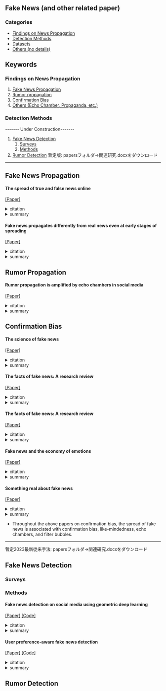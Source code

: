 Fake News (and other related paper)
---

### Categories
- [Findings on News Propagation](#findings-on-news-propagation)
- [Detection Methods](#detection-methods)
- [Datasets](https://github.com/S-K-KU/references/blob/main/papers/Datasets.md)
- [Others (no details)](https://github.com/S-K-KU/references/blob/main/papers/others_with_no_details/other_categories.md)

## Keywords

### Findings on News Propagation
1. [Fake News Propagation](#fake-news-propagation)
2. [Rumor propagation](#rumor-propagation)
3. [Confirmation Bias](#confirmation-bias)
4. [Others (Echo Chamber, Propaganda, etc.)](https://github.com/S-K-KU/references/blob/main/papers/others_with_no_details/Others_on_News_Propagation_and_Malicious_Behavior.md)

### Detection Methods 
------- Under Construction-------
1. [Fake News Detection](#fake-news-detection)
   1. [Surveys](#surveys)
   2. [Methods](#methods)
2. [Rumor Detection](#rumor-detection)
暫定版: papersフォルダ->関連研究.docxをダウンロード
---

[//]: # (### Title &#40;Conference or Journal&#41;)

[//]: # ()
[//]: # ([[Paper]]&#40;&#41;)

[//]: # ([[Code]]&#40;&#41;)

[//]: # ([[bibtex]]&#40;&#41;)

[//]: # ()
[//]: # (<details><summary>citation</summary><div>)
[//]: # (<details><summary>summary</summary><div>)

[//]: # (  )
[//]: # (    )

[//]: # (- 調査中
)

[//]: # (    )

[//]: # (  </div></details>  
  )

[//]: # (  ```)

[//]: # (  調査中)

[//]: # (  ```)

[//]: # (- Keywords : `keyword`)


## Fake News Propagation
#### The spread of true and false news online

[[Paper]](https://www.science.org/doi/10.1126/science.aap9559)

<details>
<summary>citation</summary>
- Soroush Vosoughi, Deb Roy, and Sinan Aral, "The spread of true and false news online," Science, vol.359, issue 6380, pp.1146-1151, 2018.
</details>
<details>
<summary>summary</summary>
- "Fake news involves more users and forms a deeper cascade of spread from one user to another than real news." Also provides other insights from statistical analysis of propagation graphs. Must read.
</details>  


#### Fake news propagates differently from real news even at early stages of spreading

[[Paper]](https://epjdatascience.springeropen.com/articles/10.1140/epjds/s13688-020-00224-z)

<details>
<summary>citation</summary>
- Zilong Zhao, Jichang Zhao, Yukie Sano, Orr Levy, Hideki Takayasu, Misako Takayasu, Daqing Li, Junjie Wu, and Shlomo Havlin, "Fake news propagates differently from real news even at early stages of spreading," EPJ Data Science, vol.9, no.7, 2020.
</details>
<details>
<summary>summary</summary>
- Suggests "suggests a tendency for users to connect with each other and not directly with the news source in the early stages of fake news dissemination." Also provides other insights from statistical analysis of propagation graphs. Must read for developers of early detection models.
</details>  


## Rumor Propagation
#### Rumor propagation is amplified by echo chambers in social media

[[Paper]](https://www.nature.com/articles/s41598-019-57272-3)

<details>
<summary>citation</summary>
- Daejin Choi, Selin Chun, Hyunchul Oh, Jinyoung Han, and Ted “Taekyoung” Kwon, "Rumor propagation is amplified by echo chambers in social media," Scientific Report, vol.10, no.310, 2018.
</details>
<details>
<summary>summary</summary>
- Explore the relationship between rumor propagation and echo chambers through propagation graph analysis. "The rumor cascades with echo chamber members tend to be larger, deeper, and wider than those without echo chamber members."
</details>  


## Confirmation Bias
#### The science of fake news

[[Paper]](https://www.science.org/doi/10.1126/science.aao2998)

<details>
<summary>citation</summary>
- David M. J. Lazer, Matthew A. Baum, Yochai Benkler, Adam J. Berinsky, Kelly M. Greenhill, Filippo Menczer, Miriam J. Metzger, Brendan Nyhan, Gordon Pennycook, David Rothschild, Michael Schudson, Steven A. Sloman, Cass R. Sunstein, Emily A. Thorson, Duncan J. Watts, and Jonathan L. Zittrain, "The science of fake news," Science, vol.359, issue 6380, pp.1094-1096, 2018.
</details>
<details>
<summary>summary</summary>
- Famous paper. Addresses the potential negative effects of fake news (thus the focus is on computational social science perspectives).
</details>  


#### The facts of fake news: A research review

[[Paper]](https://www.science.org/doi/10.1126/science.aao2998)

<details>
<summary>citation</summary>
- Edson C. Tandoc Jr., "The facts of fake news: A research review," Sociology Compass, vol.13, issue 9, 2019.
</details>
<details>
<summary>summary</summary>
- Demonstrate how the spread of fake news and its countermeasures have psychological effects on people
</details>


#### The facts of fake news: A research review

[[Paper]](https://www.science.org/doi/10.1126/science.aao2998)

<details>
<summary>citation</summary>
- Edson C. Tandoc Jr., "The facts of fake news: A research review," Sociology Compass, vol.13, issue 9, 2019.
</details>
<details>
<summary>summary</summary>
- Demonstrates that fake news is created to induce empathy, and suggests strategies for controlling the spread of fake news in the future, based on the observation that psychological and systemic factors that reinforce readers' emotions promote its spread.
</details>


#### Fake news and the economy of emotions

[[Paper]](https://www.tandfonline.com/doi/full/10.1080/21670811.2017.1345645)

<details>
<summary>citation</summary>
- Vian Bakir and Andrew McStay, "Fake news and the economy of emotions," Digital Journalism, vol.6, no.2, pp.154-175, 2018.
</details>
<details>
<summary>summary</summary>
- Demonstrates that fake news is created to induce empathy, and suggests strategies for controlling the spread of fake news in the future, based on the observation that psychological and systemic factors that reinforce readers' emotions promote its spread.
</details>


#### Something real about fake news

[[Paper]](https://www.tandfonline.com/doi/full/10.1080/21670811.2017.1345645)

<details>
<summary>citation</summary>
- Vian Bakir and Andrew McStay, "Fake news and the economy of emotions," Digital Journalism, vol.6, no.2, pp.154-175, 2018.
</details>
<details>
<summary>summary</summary>
- Argues that "mindfulness" will beat confirmation bias.
</details>


- Throughout the above papers on confirmation bias, the spread of fake news is associated with confirmation bias, like-mindedness, echo chambers, and filter bubbles.


---
暫定2023最新従来手法: papersフォルダ->関連研究.docxをダウンロード

## Fake News Detection 
### Surveys

### Methods
#### Fake news detection on social media using geometric deep learning

[[Paper]](https://arxiv.org/pdf/1902.06673.pdf)
[[Code]](https://github.com/safe-graph/GNN-FakeNews)

<details>
<summary>citation</summary>
- Federico Monti, Fabrizio Frasca, Davide Eynard, Damon Mannion, and Michael M. Bronstein, "Fake news detection on social media using geometric deep learning," arXiv preprint arXiv:1902.06673, 2019.
</details>
<details>
<summary>summary</summary>
- First study on propagation-based fake news detection methods using GNN
</details>


#### User preference-aware fake news detection

[[Paper]](https://dl.acm.org/doi/abs/10.1145/3404835.3462990)
[[Code]](https://github.com/safe-graph/GNN-FakeNews)

<details>
<summary>citation</summary>
- Yingtong Dou, Kai Shu, Congying Xia, Philip S. Yu, and Lichao Sun, "User preference-aware fake news detection," Proceedings of the 44th International ACM SIGIR Conference on Research and Development in Information Retrieval (SIGIR '21), pp.2051–2055, 2021. 
</details>
<details>
<summary>summary</summary>
- Extract user preferences based on confirmation bias from the average of recent tweets to improve the performance of context-based detection, including fusion with content-based detection
</details>


## Rumor Detection 
